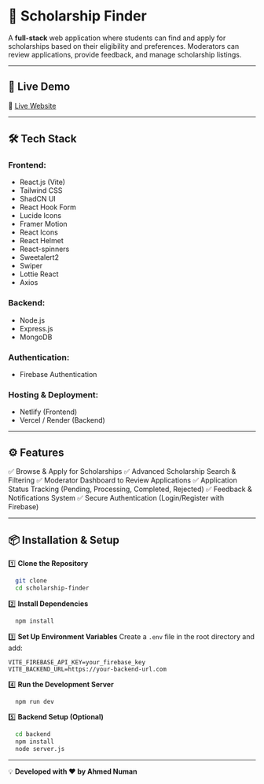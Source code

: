 # 📌 Scholarship Finder

A **full-stack** web application where students can find and apply for scholarships based on their eligibility and preferences. Moderators can review applications, provide feedback, and manage scholarship listings.

---

## 🚀 Live Demo

🔗 [Live Website](https://edu-grant.netlify.app)

---

## 🛠️ Tech Stack

### **Frontend:**

- React.js (Vite)
- Tailwind CSS
- ShadCN UI
- React Hook Form
- Lucide Icons
- Framer Motion
- React Icons
- React Helmet
- React-spinners
- Sweetalert2
- Swiper
- Lottie React
- Axios

### **Backend:**

- Node.js
- Express.js
- MongoDB

### **Authentication:**

- Firebase Authentication

### **Hosting & Deployment:**

- Netlify (Frontend)
- Vercel / Render (Backend)

---

## ⚙️ Features

✅ Browse & Apply for Scholarships
✅ Advanced Scholarship Search & Filtering
✅ Moderator Dashboard to Review Applications
✅ Application Status Tracking (Pending, Processing, Completed, Rejected)
✅ Feedback & Notifications System
✅ Secure Authentication (Login/Register with Firebase)

---

## 📦 Installation & Setup

1️⃣ **Clone the Repository**

```bash
  git clone
  cd scholarship-finder
```

2️⃣ **Install Dependencies**

```bash
  npm install
```

3️⃣ **Set Up Environment Variables**
Create a `.env` file in the root directory and add:

```
VITE_FIREBASE_API_KEY=your_firebase_key
VITE_BACKEND_URL=https://your-backend-url.com
```

4️⃣ **Run the Development Server**

```bash
  npm run dev
```

5️⃣ **Backend Setup (Optional)**

```bash
  cd backend
  npm install
  node server.js
```

---

💡 **Developed with ❤️ by Ahmed Numan**
